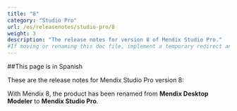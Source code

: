 ```yaml
---
title: "8"
category: "Studio Pro"
url: /es/releasenotes/studio-pro/8
weight: 3
description: "The release notes for version 8 of Mendix Studio Pro."
#If moving or renaming this doc file, implement a temporary redirect and let the respective team know they should update the URL in the product. See Mapping to Products for more details.
---
```


##This page is in Spanish 

These are the release notes for Mendix Studio Pro version 8:




With Mendix 8, the product has been renamed from **Mendix Desktop Modeler** to **Mendix Studio Pro**.
